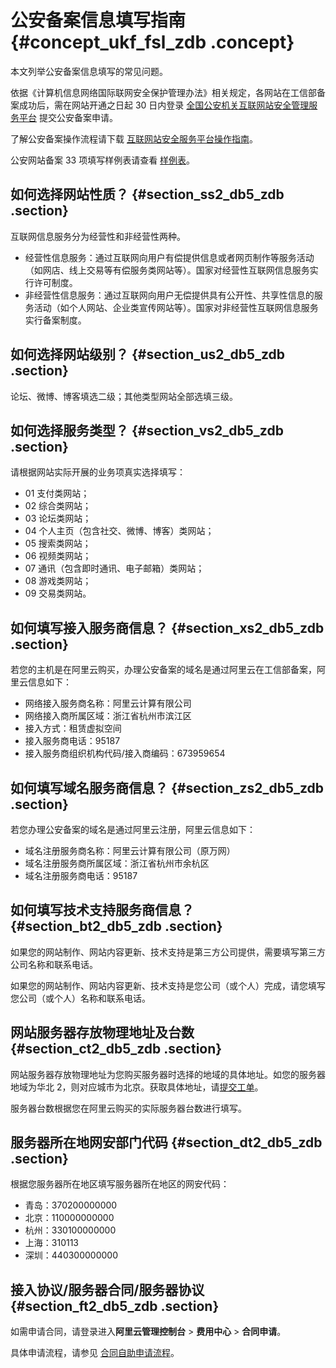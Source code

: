 # 公安备案信息填写指南 {#concept_ukf_fsl_zdb .concept}

本文列举公安备案信息填写的常见问题。

依据《计算机信息网络国际联网安全保护管理办法》相关规定，各网站在工信部备案成功后，需在网站开通之日起 30 日内登录 [全国公安机关互联网站安全管理服务平台](http://www.beian.gov.cn/) 提交公安备案申请。

了解公安备案操作流程请下载 [互联网站安全服务平台操作指南](http://www.beian.gov.cn/portal/downloadcenter?token=389a313f-53c9-4eb7-8a10-5eeae2f50a73)。

公安网站备案 33 项填写样例表请查看 [样例表](http://imgs-storage.cdn.aliyuncs.com/help/beian/EXCEL%E6%A8%A1%E6%9D%BF33%E9%A1%B9.xls?spm=0.0.0.0.cBqr5Z&file=EXCEL%E6%A8%A1%E6%9D%BF33%E9%A1%B9.xls)。

## 如何选择网站性质？ {#section_ss2_db5_zdb .section}

互联网信息服务分为经营性和非经营性两种。

-   经营性信息服务：通过互联网向用户有偿提供信息或者网页制作等服务活动（如网店、线上交易等有偿服务类网站等）。国家对经营性互联网信息服务实行许可制度。
-   非经营性信息服务：通过互联网向用户无偿提供具有公开性、共享性信息的服务活动（如个人网站、企业类宣传网站等）。国家对非经营性互联网信息服务实行备案制度。

## 如何选择网站级别？ {#section_us2_db5_zdb .section}

论坛、微博、博客填选二级；其他类型网站全部选填三级。

## 如何选择服务类型？ {#section_vs2_db5_zdb .section}

请根据网站实际开展的业务项真实选择填写：

-   01 支付类网站；
-   02 综合类网站；
-   03 论坛类网站；
-   04 个人主页（包含社交、微博、博客）类网站；
-   05 搜索类网站；
-   06 视频类网站；
-   07 通讯（包含即时通讯、电子邮箱）类网站；
-   08 游戏类网站；
-   09 交易类网站。

## 如何填写接入服务商信息？ {#section_xs2_db5_zdb .section}

若您的主机是在阿里云购买，办理公安备案的域名是通过阿里云在工信部备案，阿里云信息如下：

-   网络接入服务商名称：阿里云计算有限公司
-   网络接入商所属区域：浙江省杭州市滨江区
-   接入方式：租赁虚拟空间
-   接入服务商电话：95187
-   接入服务商组织机构代码/接入商编码：673959654

## 如何填写域名服务商信息？ {#section_zs2_db5_zdb .section}

若您办理公安备案的域名是通过阿里云注册，阿里云信息如下：

-   域名注册服务商名称：阿里云计算有限公司（原万网）
-   域名注册服务商所属区域：浙江省杭州市余杭区
-   域名注册服务商电话：95187

## 如何填写技术支持服务商信息？ {#section_bt2_db5_zdb .section}

如果您的网站制作、网站内容更新、技术支持是第三方公司提供，需要填写第三方公司名称和联系电话。

如果您的网站制作、网站内容更新、技术支持是您公司（或个人）完成，请您填写您公司（或个人）名称和联系电话。

## 网站服务器存放物理地址及台数 {#section_ct2_db5_zdb .section}

网站服务器存放物理地址为您购买服务器时选择的地域的具体地址。如您的服务器地域为华北 2，则对应城市为北京。获取具体地址，请[提交工单](https://selfservice.console.aliyun.com/ticket/createIndex)。

服务器台数根据您在阿里云购买的实际服务器台数进行填写。

## 服务器所在地网安部门代码 {#section_dt2_db5_zdb .section}

根据您服务器所在地区填写服务器所在地区的网安代码：

-   青岛：370200000000
-   北京：110000000000
-   杭州：330100000000
-   上海：310113
-   深圳：440300000000

## 接入协议/服务器合同/服务器协议 {#section_ft2_db5_zdb .section}

如需申请合同，请登录进入**阿里云管理控制台** \> **费用中心** \> **合同申请**。

具体申请流程，请参见 [合同自助申请流程](https://help.aliyun.com/document_detail/37079.html)。

